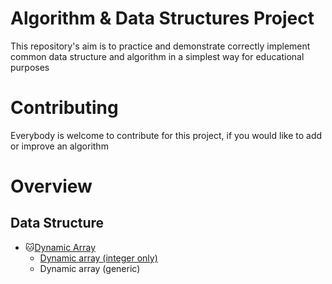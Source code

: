 # Algorithm & Data Structures Project
This repository's aim is to practice and demonstrate correctly implement common data structure and algorithm in a simplest way for educational purposes

# Contributing
Everybody is welcome to contribute for this project, if you would like to add or improve an algorithm
  
# Overview
  ## Data Structure
 * 🐱[Dynamic Array](https://github.com/DevilKo0l/PetProject-DataStructures-Algorithm/tree/master/DataStructures/DynamicArrayImplementation)
      * [Dynamic array (integer only)](https://github.com/DevilKo0l/PetProject-DataStructures-Algorithm/blob/master/DataStructures/DynamicArrayImplementation/DynamicArray.cs)
      * Dynamic array (generic)
  
